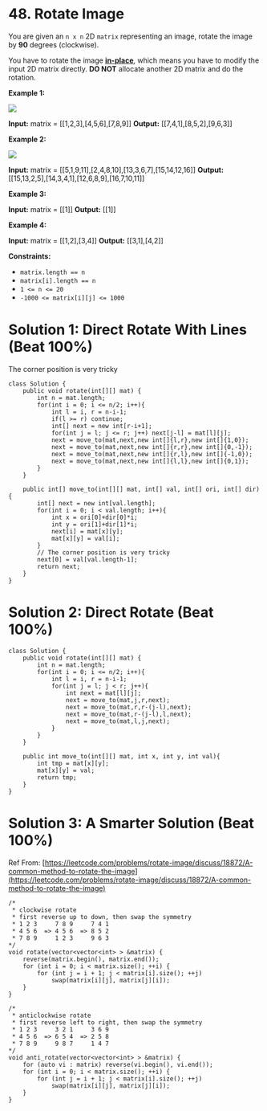 # 48. Rotate Image
You are given an  `n x n`  2D  `matrix`  representing an image, rotate the image by  **90**  degrees (clockwise).

You have to rotate the image  [**in-place**](https://en.wikipedia.org/wiki/In-place_algorithm), which means you have to modify the input 2D matrix directly.  **DO NOT**  allocate another 2D matrix and do the rotation.

**Example 1:**

![](https://assets.leetcode.com/uploads/2020/08/28/mat1.jpg)

**Input:** matrix = [[1,2,3],[4,5,6],[7,8,9]]
**Output:** [[7,4,1],[8,5,2],[9,6,3]]

**Example 2:**

![](https://assets.leetcode.com/uploads/2020/08/28/mat2.jpg)

**Input:** matrix = [[5,1,9,11],[2,4,8,10],[13,3,6,7],[15,14,12,16]]
**Output:** [[15,13,2,5],[14,3,4,1],[12,6,8,9],[16,7,10,11]]

**Example 3:**

**Input:** matrix = [[1]]
**Output:** [[1]]

**Example 4:**

**Input:** matrix = [[1,2],[3,4]]
**Output:** [[3,1],[4,2]]

**Constraints:**

-   `matrix.length == n`
-   `matrix[i].length == n`
-   `1 <= n <= 20`
-   `-1000 <= matrix[i][j] <= 1000`

# Solution 1: Direct Rotate With Lines (Beat 100%) 
 The corner position is very tricky
```
class Solution {
    public void rotate(int[][] mat) {
        int n = mat.length;
        for(int i = 0; i <= n/2; i++){
            int l = i, r = n-i-1;
            if(l >= r) continue;
            int[] next = new int[r-i+1];
            for(int j = l; j <= r; j++) next[j-l] = mat[l][j];
            next = move_to(mat,next,new int[]{l,r},new int[]{1,0});
            next = move_to(mat,next,new int[]{r,r},new int[]{0,-1});
            next = move_to(mat,next,new int[]{r,l},new int[]{-1,0});
            next = move_to(mat,next,new int[]{l,l},new int[]{0,1});
        }
    }
    
    public int[] move_to(int[][] mat, int[] val, int[] ori, int[] dir){
        int[] next = new int[val.length];
        for(int i = 0; i < val.length; i++){
            int x = ori[0]+dir[0]*i;
            int y = ori[1]+dir[1]*i;
            next[i] = mat[x][y];
            mat[x][y] = val[i];
        }
        // The corner position is very tricky
        next[0] = val[val.length-1];
        return next;
    }
}
```

# Solution 2: Direct Rotate (Beat 100%) 
```
class Solution {
    public void rotate(int[][] mat) {
        int n = mat.length;
        for(int i = 0; i <= n/2; i++){
            int l = i, r = n-i-1;
            for(int j = l; j < r; j++){
                int next = mat[l][j];
                next = move_to(mat,j,r,next);
                next = move_to(mat,r,r-(j-l),next);
                next = move_to(mat,r-(j-l),l,next);
                next = move_to(mat,l,j,next);
            }
        }
    }
    
    public int move_to(int[][] mat, int x, int y, int val){
        int tmp = mat[x][y];
        mat[x][y] = val;
        return tmp;
    }
}
```

# Solution 3: A Smarter Solution (Beat 100%)
Ref From: [https://leetcode.com/problems/rotate-image/discuss/18872/A-common-method-to-rotate-the-image](https://leetcode.com/problems/rotate-image/discuss/18872/A-common-method-to-rotate-the-image)
```
/*
 * clockwise rotate
 * first reverse up to down, then swap the symmetry 
 * 1 2 3     7 8 9     7 4 1
 * 4 5 6  => 4 5 6  => 8 5 2
 * 7 8 9     1 2 3     9 6 3
*/
void rotate(vector<vector<int> > &matrix) {
    reverse(matrix.begin(), matrix.end());
    for (int i = 0; i < matrix.size(); ++i) {
        for (int j = i + 1; j < matrix[i].size(); ++j)
            swap(matrix[i][j], matrix[j][i]);
    }
}

/*
 * anticlockwise rotate
 * first reverse left to right, then swap the symmetry
 * 1 2 3     3 2 1     3 6 9
 * 4 5 6  => 6 5 4  => 2 5 8
 * 7 8 9     9 8 7     1 4 7
*/
void anti_rotate(vector<vector<int> > &matrix) {
    for (auto vi : matrix) reverse(vi.begin(), vi.end());
    for (int i = 0; i < matrix.size(); ++i) {
        for (int j = i + 1; j < matrix[i].size(); ++j)
            swap(matrix[i][j], matrix[j][i]);
    }
}
```